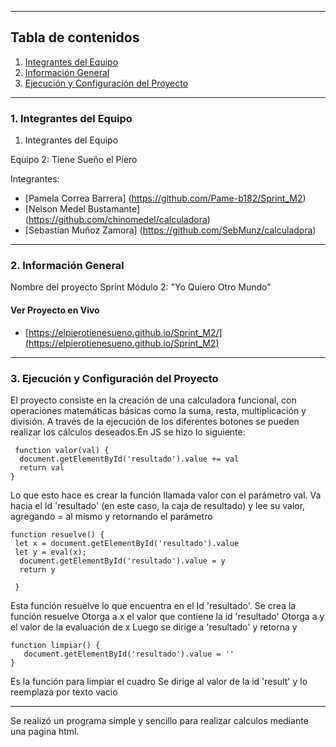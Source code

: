 ***
## Tabla de contenidos
1. [Integrantes del Equipo](#Integrantes-del-Equipo)
2. [Información General](#Información-General)
3. [Ejecución y Configuración del Proyecto](#Ejecución-y-Configuración-del-Proyecto)

***
### 1. Integrantes del Equipo <a name="Integrantes-del-Equipo"></a>

 1. Integrantes del Equipo


Equipo 2: Tiene Sueño el Piero

Integrantes:
- [Pamela Correa Barrera] (https://github.com/Pame-b182/Sprint_M2)
- [Nelson Medel Bustamante] (https://github.com/chinomedel/calculadora)
- [Sebastian Muñoz Zamora] (https://github.com/SebMunz/calculadora)



***
### 2. Información General <a name="Información-General"></a>

Nombre del proyecto
    Sprint Módulo 2: "Yo Quiero Otro Mundo”
    
#### Ver Proyecto en Vivo
* [https://elpierotienesueno.github.io/Sprint_M2/](https://elpierotienesueno.github.io/Sprint_M2)

***
### 3. Ejecución y Configuración del Proyecto <a name="Ejecución-y-Configuración-del-Proyecto"></a>

El proyecto consiste en la creación de una calculadora funcional, con operaciones matemáticas básicas como la suma, resta, multiplicación y división. A través de la ejecución de los diferentes botones se pueden realizar los cálculos deseados.En JS se hizo lo siguiente:


     function valor(val) {
      document.getElementById('resultado').value += val
      return val
    }

Lo que esto hace es crear la función llamada valor con el parámetro val.
Va hacia el Id 'resultado' (en este caso, la caja de resultado) y lee su valor, agregando = al mismo y retornando el parámetro
 
    function resuelve() {
     let x = document.getElementById('resultado').value
     let y = eval(x);
      document.getElementById('resultado').value = y
      return y

     }
  

Esta función resuelve lo que encuentra en el Id 'resultado'.
Se crea la función resuelve
Otorga a x el valor que contiene la id 'resultado'
Otorga a y el valor de la evaluación de x
Luego se dirige a 'resultado' y retorna y


    function limpiar() {
       document.getElementById('resultado').value = ''
    }

Es la función para limpiar el cuadro
Se dirige al valor de la id 'result' y lo reemplaza por texto vacio
***
Se realizó un programa simple y sencillo para realizar calculos mediante una pagina html.
